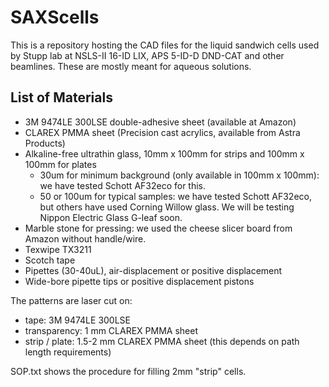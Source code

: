 # SAXScells

This is a repository hosting the CAD files for the liquid sandwich cells used by Stupp lab at NSLS-II 16-ID LIX, APS 5-ID-D DND-CAT and other beamlines. These are mostly meant for aqueous solutions.

## List of Materials

- 3M 9474LE 300LSE double-adhesive sheet (available at Amazon)
- CLAREX PMMA sheet (Precision cast acrylics, available from Astra Products)
- Alkaline-free ultrathin glass, 10mm x 100mm for strips and 100mm x 100mm for plates
  - 30um for minimum background (only available in 100mm x 100mm): we have tested Schott AF32eco for this.
  - 50 or 100um for typical samples: we have tested Schott AF32eco, but others have used Corning Willow glass. We will be testing Nippon Electric Glass G-leaf soon.
- Marble stone for pressing: we used the cheese slicer board from Amazon without handle/wire.
- Texwipe TX3211
- Scotch tape
- Pipettes (30-40uL), air-displacement or positive displacement
- Wide-bore pipette tips or positive displacement pistons

The patterns are laser cut on:
- tape: 3M 9474LE 300LSE
- transparency: 1 mm CLAREX PMMA sheet
- strip / plate: 1.5-2 mm CLAREX PMMA sheet (this depends on path length requirements)

SOP.txt shows the procedure for filling 2mm "strip" cells.

